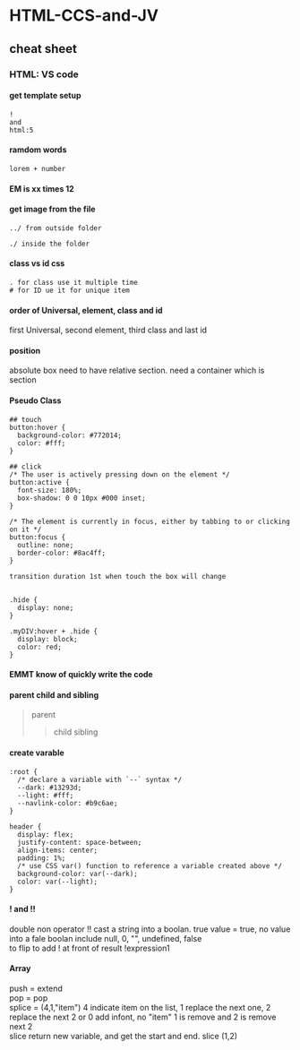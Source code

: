 # HTML-CCS-and-JV
## cheat sheet

### HTML: VS code
#### get template setup
```
!
and
html:5
```

#### ramdom words
```
lorem + number
```

#### EM is xx times 12

#### get image from the file
```
../ from outside folder

./ inside the folder
```
#### class vs id css
```
. for class use it multiple time
# for ID ue it for unique item
```

#### order of Universal, element, class and id
first Universal, second element, third class and last id

#### position
absolute box need to have relative section. need a container which is section

#### Pseudo Class
```
## touch
button:hover {
  background-color: #772014;
  color: #fff;
}

## click
/* The user is actively pressing down on the element */
button:active {
  font-size: 180%;
  box-shadow: 0 0 10px #000 inset;
}

/* The element is currently in focus, either by tabbing to or clicking on it */
button:focus {
  outline: none;
  border-color: #8ac4ff;
}

transition duration 1st when touch the box will change
```

```

.hide {
  display: none;
}

.myDIV:hover + .hide {
  display: block;
  color: red;
}
```

#### EMMT know of quickly write the code

#### parent child and sibling
>parent<br/>
 >> child
 >> sibling

#### create varable 
```
:root {
  /* declare a variable with `--` syntax */
  --dark: #13293d;
  --light: #fff;
  --navlink-color: #b9c6ae;
}

header {
  display: flex;
  justify-content: space-between;
  align-items: center;
  padding: 1%;
  /* use CSS var() function to reference a variable created above */
  background-color: var(--dark);
  color: var(--light);
}

```

#### ! and !!

double non operator !! cast a string into a boolan. true value = true, no value into a fale boolan  include null, 0, "", undefined, false<br />
to flip to add ! at front of result !expression1 


#### Array

push = extend <br />
pop = pop <br />
splice = (4,1,"item") 4 indicate item on the list, 1 replace the next one, 2 replace the next 2 or 0 add infont, no "item" 1 is remove and 2 is remove next 2 <br />
slice return new variable, and get the start and end. slice (1,2)

